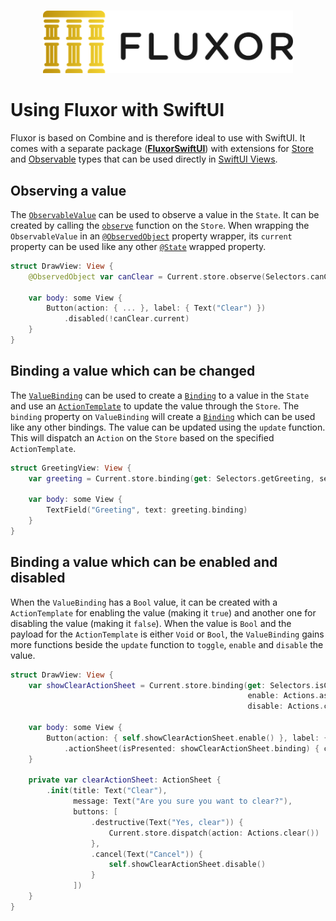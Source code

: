 <p align="center">
    <br />
    <img src="https://raw.githubusercontent.com/FluxorOrg/Fluxor/master/Assets/Fluxor-logo.png" width="400" max-width="90%" alt="Fluxor" />
</p>

# Using Fluxor with SwiftUI

Fluxor is based on Combine and is therefore ideal to use with SwiftUI. It comes with a separate package (**[FluxorSwiftUI](Sources/FluxorSwiftUI)**) with extensions for [Store](Sources/Fluxor/Store.swift) and [Observable](https://developer.apple.com/documentation/combine/observableobject) types that can be used directly in [SwiftUI Views](https://developer.apple.com/documentation/swiftui/view).

## Observing a value

The [`ObservableValue`](Sources/FluxorSwiftUI/ObservableValue.swift) can be used to observe a value in the `State`. It can be created by calling the [`observe`](Sources/FluxorSwiftUI/ObservableValue.swift) function on the `Store`. When wrapping the `ObservableValue` in an [`@ObservedObject`](https://developer.apple.com/documentation/swiftui/observedobject) property wrapper, its `current` property can be used like any other [`@State`](https://developer.apple.com/documentation/swiftui/state) wrapped property.

```swift
struct DrawView: View {
    @ObservedObject var canClear = Current.store.observe(Selectors.canClear)
    
    var body: some View {
        Button(action: { ... }, label: { Text("Clear") })
            .disabled(!canClear.current)
    }
}
```

## Binding a value which can be changed

The [`ValueBinding`](Sources/FluxorSwiftUI/ValueBinding.swift) can be used to create a [`Binding`](https://developer.apple.com/documentation/swiftui/binding) to a value in the `State` and use an [`ActionTemplate`](Sources/Fluxor/Action.swift) to update the value through the `Store`. The `binding` property on `ValueBinding` will create a [`Binding`](https://developer.apple.com/documentation/swiftui/binding) which can be used like any other bindings. The value can be updated using the `update` function. This will dispatch an `Action` on the `Store` based on the specified `ActionTemplate`.

```swift
struct GreetingView: View {
    var greeting = Current.store.binding(get: Selectors.getGreeting, send: Actions.setGreeting)
    
    var body: some View {
        TextField("Greeting", text: greeting.binding)
    }
}
```

## Binding a value which can be enabled and disabled

When the `ValueBinding` has a `Bool` value, it can be created with a `ActionTemplate` for enabling the value (making it `true`) and another one for disabling the value (making it `false`). When the value is `Bool` and the payload for the `ActionTemplate` is either `Void` or `Bool`, the `ValueBinding` gains more functions beside the `update` function to `toggle`, `enable` and `disable` the value.

```swift
struct DrawView: View {
    var showClearActionSheet = Current.store.binding(get: Selectors.isClearOptionsVisible,
                                                     enable: Actions.askToClear,
                                                     disable: Actions.cancelClear)

    var body: some View {
        Button(action: { self.showClearActionSheet.enable() }, label: { Text("Clear") })
            .actionSheet(isPresented: showClearActionSheet.binding) { clearActionSheet }
    }

    private var clearActionSheet: ActionSheet {
        .init(title: Text("Clear"),
              message: Text("Are you sure you want to clear?"),
              buttons: [
                  .destructive(Text("Yes, clear")) {
                      Current.store.dispatch(action: Actions.clear())
                  },
                  .cancel(Text("Cancel")) {
                      self.showClearActionSheet.disable()
                  }
              ])
    }
}
```